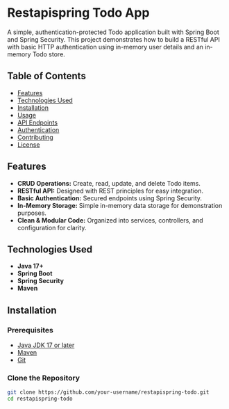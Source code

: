 # Restapispring Todo App

A simple, authentication-protected Todo application built with Spring Boot and Spring Security. This project demonstrates how to build a RESTful API with basic HTTP authentication using in-memory user details and an in-memory Todo store.

## Table of Contents

- [Features](#features)
- [Technologies Used](#technologies-used)
- [Installation](#installation)
- [Usage](#usage)
- [API Endpoints](#api-endpoints)
- [Authentication](#authentication)
- [Contributing](#contributing)
- [License](#license)

## Features

- **CRUD Operations:** Create, read, update, and delete Todo items.
- **RESTful API:** Designed with REST principles for easy integration.
- **Basic Authentication:** Secured endpoints using Spring Security.
- **In-Memory Storage:** Simple in-memory data storage for demonstration purposes.
- **Clean & Modular Code:** Organized into services, controllers, and configuration for clarity.

## Technologies Used

- **Java 17+**
- **Spring Boot**
- **Spring Security**
- **Maven**

## Installation

### Prerequisites

- [Java JDK 17 or later](https://adoptium.net/)
- [Maven](https://maven.apache.org/)
- [Git](https://git-scm.com/)

### Clone the Repository

```bash
git clone https://github.com/your-username/restapispring-todo.git
cd restapispring-todo